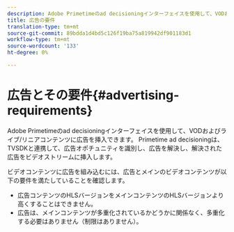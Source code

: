 ```yaml
---
description: Adobe Primetimeのad decisioningインターフェイスを使用して、VODおよびライブ/リニアコンテンツに広告を挿入できます。 Primetime ad decisioningは、TVSDKと連携して、広告オポチュニティを識別し、広告を解決し、解決された広告をビデオストリームに挿入します。
title: 広告の要件
translation-type: tm+mt
source-git-commit: 89bdda1d4bd5c126f19ba75a819942df901183d1
workflow-type: tm+mt
source-wordcount: '133'
ht-degree: 0%

---
```



# 広告とその要件{#advertising-requirements}

Adobe Primetimeのad decisioningインターフェイスを使用して、VODおよびライブ/リニアコンテンツに広告を挿入できます。 Primetime ad decisioningは、TVSDKと連携して、広告オポチュニティを識別し、広告を解決し、解決された広告をビデオストリームに挿入します。

<!--<a id="section_282A8000A8BF4860A24F0D3F1A19BC9E"></a>-->

ビデオコンテンツに広告を組み込むには、広告とメインのビデオコンテンツが以下の要件を満たしていることを確認します。

* 広告コンテンツのHLSバージョンをメインコンテンツのHLSバージョンより高くすることはできません。
* 広告は、メインコンテンツが多重化されているかどうかに関係なく、多重化する必要はありません（制限はありません）。